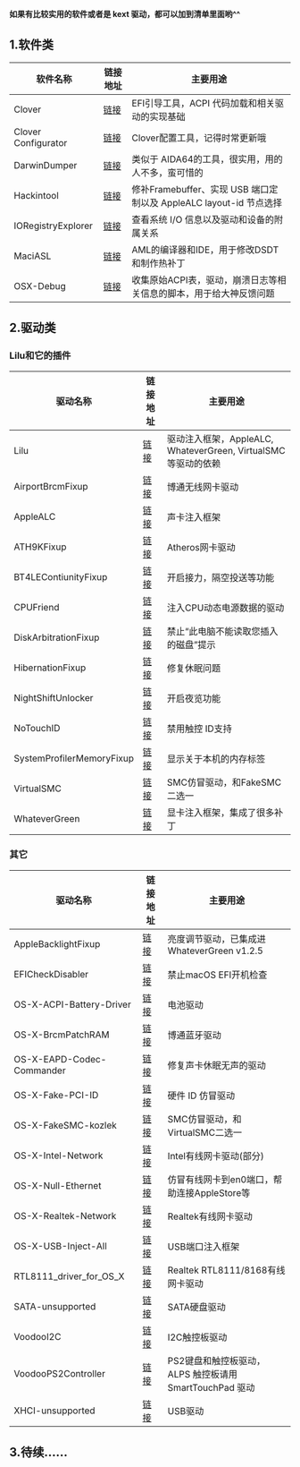 **如果有比较实用的软件或者是 kext 驱动，都可以加到清单里面哟^^**

## 1.软件类

| 软件名称             | 链接地址                                     | 主要用途                                     |
| ---------------- | ---------------------------------------- | ---------------------------------------- |
| Clover  | [链接](https://sourceforge.net/projects/cloverefiboot)  |  EFI引导工具，ACPI 代码加载和相关驱动的实现基础  |
| Clover Configurator  | [链接](https://mackie100projects.altervista.org/download-clover-configurator)  |  Clover配置工具，记得时常更新哦  |
| DarwinDumper  | [链接](https://bitbucket.org/blackosx/darwindumper/downloads)  | 类似于 AIDA64的工具，很实用，用的人不多，蛮可惜的  |
| Hackintool  | [链接](https://www.insanelymac.com/forum/topic/335018-hackintool-v224)  | 修补Framebuffer、实现 USB 端口定制以及 AppleALC layout-id 节点选择  |
| IORegistryExplorer  | [链接](https://www.tonymacx86.com/attachments/ioregistryexplorer-slrid_v10-6-3-zip.24086)  | 查看系统 I/O 信息以及驱动和设备的附属关系  |
| MaciASL  | [链接](https://github.com/acidanthera/MaciASL/releases)  | AML的编译器和IDE，用于修改DSDT和制作热补丁  |
| OSX-Debug  | [链接](https://github.com/black-dragon74/OSX-Debug)  | 收集原始ACPI表，驱动，崩溃日志等相关信息的脚本，用于给大神反馈问题  |

## 2.驱动类

### Lilu和它的插件

| 驱动名称             | 链接地址                                     | 主要用途                                     |
| ---------------- | ---------------------------------------- | ---------------------------------------- |
| Lilu  | [链接](https://github.com/acidanthera/Lilu)  | 驱动注入框架，AppleALC, WhateverGreen, VirtualSMC等驱动的依赖  |
| AirportBrcmFixup  | [链接](https://github.com/acidanthera/AirportBrcmFixup)  | 博通无线网卡驱动  |
| AppleALC  | [链接](https://github.com/acidanthera/AppleALC)  | 声卡注入框架  |
| ATH9KFixup  | [链接](https://github.com/chunnann/ATH9KFixup)  | Atheros网卡驱动  |
| BT4LEContiunityFixup  | [链接](https://github.com/acidanthera/BT4LEContiunityFixup)  | 开启接力，隔空投送等功能  |
| CPUFriend  | [链接](https://github.com/acidanthera/CPUFriend)  | 注入CPU动态电源数据的驱动  |
| DiskArbitrationFixup | [链接](https://github.com/Goldfish64/DiskArbitrationFixup)  | 禁止“此电脑不能读取您插入的磁盘”提示  |
| HibernationFixup  | [链接](https://github.com/acidanthera/HibernationFixup)  | 修复休眠问题  |
| NightShiftUnlocker | [链接](https://github.com/0xFireWolf/NightShiftUnlocker)  | 开启夜览功能  |
| NoTouchID  | [链接](https://github.com/al3xtjames/NoTouchID)  | 禁用触控 ID支持  |
| SystemProfilerMemoryFixup  | [链接](https://github.com/Goldfish64/SystemProfilerMemoryFixup)  | 显示关于本机的内存标签  |
| VirtualSMC  | [链接](https://github.com/acidanthera/VirtualSMC)  | SMC仿冒驱动，和FakeSMC二选一 |
| WhateverGreen  | [链接](https://github.com/acidanthera/WhateverGreen)  | 显卡注入框架，集成了很多补丁 |

### 其它

| 驱动名称             | 链接地址                                     | 主要用途                                     |
| ---------------- | ---------------------------------------- | ---------------------------------------- |
| AppleBacklightFixup  | [链接](https://bitbucket.org/RehabMan/applebacklightfixup)  | 亮度调节驱动，已集成进WhateverGreen v1.2.5  |
| EFICheckDisabler  | [链接](https://github.com/RehabMan/hack-tools/tree/master/kexts/EFICheckDisabler.kext)  | 禁止macOS EFI开机检查  |
| OS-X-ACPI-Battery-Driver  | [链接](https://bitbucket.org/RehabMan/os-x-acpi-battery-driver) | 电池驱动  |
| OS-X-BrcmPatchRAM  | [链接](https://bitbucket.org/RehabMan/os-x-brcmpatchram)  | 博通蓝牙驱动  |
| OS-X-EAPD-Codec-Commander  | [链接](https://bitbucket.org/RehabMan/os-x-eapd-codec-commander)  | 修复声卡休眠无声的驱动  |
| OS-X-Fake-PCI-ID  | [链接](https://bitbucket.org/RehabMan/os-x-fake-pci-id)  | 硬件 ID 仿冒驱动  |
| OS-X-FakeSMC-kozlek  | [链接](https://bitbucket.org/RehabMan/os-x-fakesmc-kozlek)  | SMC仿冒驱动，和VirtualSMC二选一  |
| OS-X-Intel-Network  | [链接](https://bitbucket.org/RehabMan/os-x-intel-network)  | Intel有线网卡驱动(部分)  |
| OS-X-Null-Ethernet  | [链接](https://bitbucket.org/RehabMan/os-x-null-ethernet)  | 仿冒有线网卡到en0端口，帮助连接AppleStore等  |
| OS-X-Realtek-Network  |  [链接](https://bitbucket.org/RehabMan/os-x-realtek-network) | Realtek有线网卡驱动  |
| OS-X-USB-Inject-All  | [链接](https://bitbucket.org/RehabMan/os-x-usb-inject-all)  | USB端口注入框架  |
| RTL8111_driver_for_OS_X  | [链接](https://github.com/Mieze/RTL8111_driver_for_OS_X)  | Realtek RTL8111/8168有线网卡驱动  |
| SATA-unsupported  | [链接](https://github.com/RehabMan/hack-tools/tree/master/kexts/SATA-unsupported.kext)  | SATA硬盘驱动  |
| VoodooI2C  | [链接](https://github.com/alexandred/VoodooI2C)  | I2C触控板驱动  |
| VoodooPS2Controller  | [链接](https://github.com/acidanthera/VoodooPS2)  | PS2键盘和触控板驱动，ALPS 触控板请用 SmartTouchPad 驱动  |
| XHCI-unsupported  | [链接](https://github.com/RehabMan/OS-X-USB-Inject-All/tree/master/XHCI-unsupported.kext)  |  USB驱动  |

## 3.待续……
